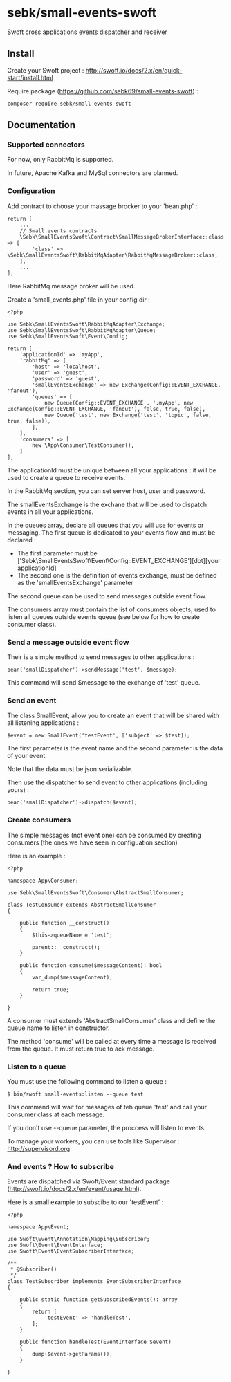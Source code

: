 # sebk/small-events-swoft

Swoft cross applications events dispatcher and receiver

## Install

Create your Swoft project : http://swoft.io/docs/2.x/en/quick-start/install.html

Require package (https://github.com/sebk69/small-events-swoft) :
```
composer require sebk/small-events-swoft
```

## Documentation

### Supported connectors

For now, only RabbitMq is supported.

In future, Apache Kafka and MySql connectors are planned.

### Configuration

Add contract to choose your massage brocker to your 'bean.php' :
```
return [
    ...
    // Small events contracts
    \Sebk\SmallEventsSwoft\Contract\SmallMessageBrokerInterface::class => [
        'class' => \Sebk\SmallEventsSwoft\RabbitMqAdapter\RabbitMqMessageBroker::class,
    ],
    ...
];
```

Here RabbitMq message broker will be used.

Create a 'small_events.php' file in your config dir :
```
<?php

use Sebk\SmallEventsSwoft\RabbitMqAdapter\Exchange;
use Sebk\SmallEventsSwoft\RabbitMqAdapter\Queue;
use Sebk\SmallEventsSwoft\Event\Config;

return [
    'applicationId' => 'myApp',
    'rabbitMq' => [
        'host' => 'localhost',
        'user' => 'guest',
        'password' => 'guest',
        'smallEventsExchange' => new Exchange(Config::EVENT_EXCHANGE, 'fanout'),
        'queues' => [
            new Queue(Config::EVENT_EXCHANGE . '.myApp', new Exchange(Config::EVENT_EXCHANGE, 'fanout'), false, true, false),
            new Queue('test', new Exchange('test', 'topic', false, true, false)),
        ],
    ],
    'consumers' => [
        new \App\Consumer\TestConsumer(),
    ]
];
```

The applicationId must be unique between all your applications : it will be used to create a queue to receive events.

In the RabbitMq section, you can set server host, user and password.

The smallEventsExchange is the exchane that will be used to dispatch events in all your applications.

In the queues array, declare all queues that you will use for events or messaging. The first queue is dedicated to your events flow and must be declared :
* The first parameter must be ['Sebk\SmallEventsSwoft\Event\Config::EVENT_EXCHANGE'][dot][your applicationId]
* The second one is the definition of events exchange, must be defined as the 'smallEventsExchange' parameter

The second queue can be used to send messages outside event flow.

The consumers array must contain the list of consumers objects, used to listen all queues outside events queue (see below for how to create consumer class).

### Send a message outside event flow

Their is a simple method to send messages to other applications :
```
bean('smallDispatcher')->sendMessage('test', $message);
```

This command will send $message to the exchange of 'test' queue.

### Send an event

The class SmallEvent, allow you to create an event that will be shared with all listening applications :
```
$event = new SmallEvent('testEvent', ['subject' => $test]);
```

The first parameter is the event name and the second parameter is the data of your event.

Note that the data must be json serializable.

Then use the dispatcher to send event to other applications (including yours) :
```
bean('smallDispatcher')->dispatch($event);
```

### Create consumers

The simple messages (not event one) can be consumed by creating consumers (the ones we have seen in configuation section)

Here is an example :
```
<?php

namespace App\Consumer;

use Sebk\SmallEventsSwoft\Consumer\AbstractSmallConsumer;

class TestConsumer extends AbstractSmallConsumer
{

    public function __construct()
    {
        $this->queueName = 'test';

        parent::__construct();
    }

    public function consume($messageContent): bool
    {
        var_dump($messageContent);

        return true;
    }

}
```

A consumer must extends 'AbstractSmallConsumer' class and define the queue name to listen in constructor.

The method 'consume' will be called at every time a message is received from the queue. It must return true to ack message.

### Listen to a queue

You must use the following command to listen a queue :
```
$ bin/swoft small-events:listen --queue test
```

This command will wait for messages of teh queue 'test' and call your consumer class at each message.

If you don't use --queue parameter, the proccess will listen to events.

To manage your workers, you can use tools like Supervisor : http://supervisord.org

### And events ? How to subscribe

Events are dispatched via Swoft/Event standard package (http://swoft.io/docs/2.x/en/event/usage.html).

Here is a small example to subscibe to our 'testEvent' :
```
<?php

namespace App\Event;

use Swoft\Event\Annotation\Mapping\Subscriber;
use Swoft\Event\EventInterface;
use Swoft\Event\EventSubscriberInterface;

/**
 * @Subscriber()
 */
class TestSubscriber implements EventSubscriberInterface
{

    public static function getSubscribedEvents(): array
    {
        return [
            'testEvent' => 'handleTest',
        ];
    }

    public function handleTest(EventInterface $event)
    {
        dump($event->getParams());
    }

}
```